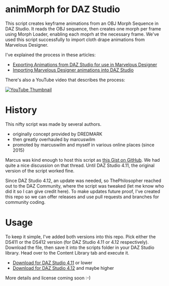 # animMorph for DAZ Studio 

This script creates keyframe animations from an OBJ Morph Sequence in DAZ Studio. It reads the OBJ sequence, then creates one morph per frame using Morph Loader, enabling each moprh at the necessary frame. We've used this script successfully to import cloth drape animations from Marvelous Designer. 

I've explained the process in these articles:

- [Exporting Animations from DAZ Studio for use in Marvelous Designer](https://www.versluis.com/2015/03/how-to-export-animations-from-daz-studio-for-use-in-marvelous-designer/)
- [Importing Marvelous Designer animations into DAZ Studio](https://www.versluis.com/2015/03/how-to-export-garment-animations-from-marvelous-designer-for-use-in-daz-studio/)

There's also a YouTube video that describes the process:

[![YouTube Thumbnail](http://img.youtube.com/vi/Wz5AQ8azl4A/0.jpg)](http://www.youtube.com/watch?v=Wz5AQ8azl4A)

# History

This nifty script was made by several authors. 

- originally concept provided by DREDMARK
- then greatly overhauled by marcuswilm
- promoted by marcuswilm and myself in various online places (since 2015)

Marcus was kind enough to host this script as [this Gist on GitHub](https://gist.github.com/marcuswilm/c2305cd494d54b9aba80bf5f43d0f7bf). We had quite a nice discussion on that thread. Until DAZ Studio 4.11, the original version of the script worked fine.

Since DAZ Studio 4.12, an update was needed, so ThePhilosopher reached out to the DAZ Community, where the script was tweaked (let me know who did it so I can give credit here). To make updates future proof, I've created this repo so we can offer releases and use pull requests and branches for community coding.

# Usage
To keep it simple, I've added both versions into this repo. Pick either the DS411 or the DS412 version (for DAZ Studio 4.11 or 4.12 respectively). Download the file, then save it into the scripts folder in your DAZ Studio library. Head over to the Content Library tab and execute it.

- [Download for DAZ Studio 4.11](https://raw.githubusercontent.com/versluis/animmorph/master/animMorph-DS411.dsa) or lower
- [Download for DAZ Studio 4.12](https://raw.githubusercontent.com/versluis/animmorph/master/animMorph-DS412.dsa) and maybe higher

More details and license coming soon :-)
